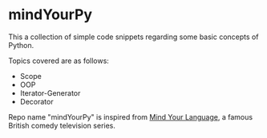 # mindYourPy

This a collection of simple code snippets regarding some basic concepts of Python.

Topics covered are as follows:
* Scope
* OOP
* Iterator-Generator
* Decorator

Repo name "mindYourPy" is inspired from [Mind Your Language](https://www.youtube.com/watch?v=cdfukpp_jfM&list=PLi0SGyv1KPsdo8PgKoZWggcLofncM-DQK), a famous  British comedy television series.
